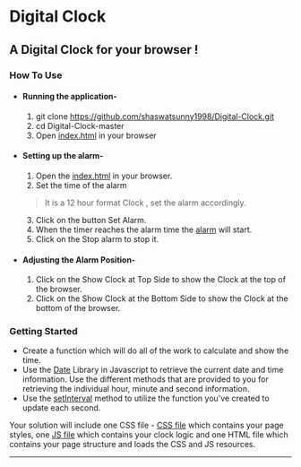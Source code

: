 # Digital Clock

## A Digital Clock for your browser ! 

### How To Use
- #### Running the application- 
	1. git clone https://github.com/shaswatsunny1998/Digital-Clock.git
	2. cd Digital-Clock-master
	3. Open [index.html](https://github.com/shaswatsunny1998/Digital-Clock/blob/master/index.html) in your browser
- #### Setting up the alarm- 
	1. Open the [index.html](https://github.com/shaswatsunny1998/Digital-Clock/blob/master/index.html) in your browser.
	2. Set the time of the alarm 
	> It is a 12 hour format Clock , set the alarm accordingly.

	3. Click on the button Set Alarm.
	4. When the timer reaches the alarm time the [alarm](https://github.com/shaswatsunny1998/Digital-Clock/blob/master/316847_4939433-lq.mp3) will start.
	5. Click on the Stop alarm to stop it.

- #### Adjusting the Alarm Position- 
	1. Click on the Show Clock at Top Side to show the Clock at the top of the browser.
	2. Click on the Show Clock at the Bottom Side to show the Clock at the bottom of the browser.   

### Getting Started

- Create a function which will do all of the work to calculate and show the time.
- Use the [Date](https://developer.mozilla.org/en-US/docs/Web/JavaScript/Reference/Global_Objects/Date) Library in Javascript to retrieve the current date and time information. Use the different methods that are provided to you for retrieving the individual hour, minute and second information.
- Use the [setInterval](https://developer.mozilla.org/en-US/docs/Web/API/WindowTimers/setInterval) method to utilize the function you've created to update each second.

Your solution will include one CSS file -
[CSS file](https://github.com/shaswatsunny1998/Digital-Clock/blob/master/style.css) which contains your page styles, one [JS file](https://github.com/shaswatsunny1998/Digital-Clock/blob/master/script.js) which contains your clock logic and one HTML file which contains your page structure and loads the CSS and JS resources.

<hr>
